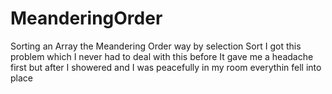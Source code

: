 # MeanderingOrder
Sorting an Array the Meandering Order way by selection Sort
I got this problem which I never had to deal with this before
It gave me a headache first but after I showered and I was peacefully in my room everythin fell into place
